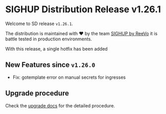 # SIGHUP Distribution Release v1.26.1

Welcome to SD release `v1.26.1`.

The distribution is maintained with ❤️ by the team [SIGHUP by ReeVo](https://sighup.io/) it is battle tested in production environments.

With this release, a single hotfix has been added

## New Features since `v1.26.0`

- Fix: gotemplate error on manual secrets for ingresses

## Upgrade procedure

Check the [upgrade docs](https://github.com/sighupio/furyctl/tree/main/docs/upgrades/kfd/README.md) for the detailed procedure.
